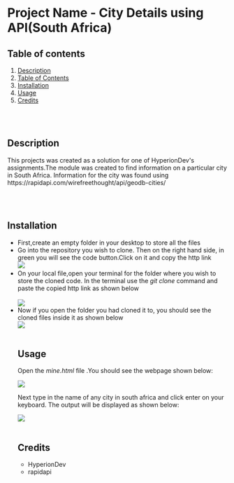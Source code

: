 <h1>Project Name - City Details using API(South Africa)</h1>

<h2 id="content">Table of contents</h2>
<ol>
<li><a href="#preview">Description</a></li>
<li><a href="#content">Table of Contents</a></li>
<li><a href="#install">Installation</a></li>
<li><a href="#use">Usage</a></li>
<li><a href="#credits">Credits</a></li>
</ol>
<br><br>
<h2 id="preview">Description</h2>
<p>This projects was created as a solution for one of HyperionDev's assignments.The module was created to find information on a particular city in South Africa. Information for the city was found using https://rapidapi.com/wirefreethought/api/geodb-cities/</p>
<br><br>

<h2 id="install">Installation</h2>
<ul>
  <li>First,create an empty folder in your desktop to store all the files</li>
   <li>Go into the repository you wish to clone. Then on the right hand side, in green you will see the code button.Click on it and copy the http link<br>
<img src="https://user-images.githubusercontent.com/124401488/217663134-3e115073-bd61-4a35-a356-46a29cfd0acd.png"><br></li>
  <li>On your local file,open your terminal for the folder where you wish to store the cloned code. In the terminal use the <i>git clone</i> command and paste the copied http link as shown below</li><br>
<img src="https://user-images.githubusercontent.com/124401488/217668502-3926993f-5773-4d4a-9be3-36c837309964.png"><br>
<li>Now if you open the folder you had cloned it to, you should see the cloned files inside it as shown below</li>
<img src="https://user-images.githubusercontent.com/124401488/217669010-f3081547-0292-4fca-ad8f-31bc6d8f13e2.png">
<br><br>

<h2 id="use">Usage</h2>

<p>Open the <i>mine.html</i> file .You should see the webpage shown below:</p>
<img  src="https://user-images.githubusercontent.com/124401488/217669827-095b6e02-5de9-4d18-8771-320048de0350.png">
<p>Next type in the name of any city in south africa and click enter on your keyboard. The output will be displayed as shown below:</p>
<img src="https://user-images.githubusercontent.com/124401488/217670168-fcad990f-76c1-4fdc-8461-e3ec46117a57.png">
<br><br>

<h2 id="credits">Credits</h2>

<ul>
<li>HyperionDev</li>
<li>rapidapi</li>
</ul>







